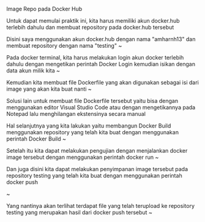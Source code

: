 Image Repo pada Docker Hub

Untuk dapat memulai praktik ini, kita harus memiliki akun docker.hub terlebih dahulu dan membuat repository pada docker.hub tersebut

Disini saya menggunakan akun docker.hub dengan nama "amharnh13" dan membuat repository dengan nama "testing" ~

Pada docker terminal, kita harus melakukan login akun docker terlebih dahulu dengan mengetikan perintah Docker Login kemudian isikan dengan data akun milik kita ~

Kemudian kita membuat file Dockerfile yang akan digunakan sebagai isi dari image yang akan kita buat nanti ~

Solusi lain untuk membuat file Dockerfile tersebut yaitu bisa dengan menggunakan editor Visual Studio Code atau dengan mengetikannya pada Notepad lalu menghilangan ekstensinya secara manual

Hal selanjutnya yang kita lakukan yaitu membangun Docker Build menggunakan repository yang telah kita buat dengan menggunakan perintah Docker Build ~

Setelah itu kita dapat melakukan pengujian dengan menjalankan docker image tersebut dengan menggunakan perintah docker run ~

Dan juga disini kita dapat melakukan penyimpanan image tersebut pada repository testing yang telah kita buat dengan menggunakan perintah docker push

~

Yang nantinya akan terlihat terdapat file yang telah terupload ke repository testing yang merupakan hasil dari docker push tersebut ~
